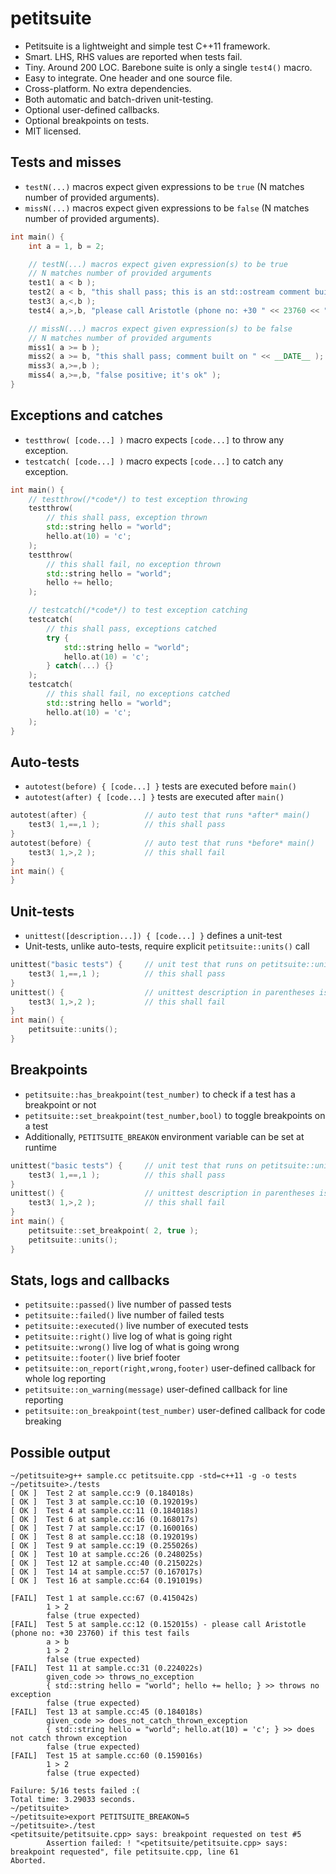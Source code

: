 petitsuite
==========

- Petitsuite is a lightweight and simple test C++11 framework.
- Smart. LHS, RHS values are reported when tests fail.
- Tiny. Around 200 LOC. Barebone suite is only a single `test4()` macro.
- Easy to integrate. One header and one source file.
- Cross-platform. No extra dependencies.
- Both automatic and batch-driven unit-testing.
- Optional user-defined callbacks.
- Optional breakpoints on tests.
- MIT licensed.

Tests and misses
----------------
- `testN(...)` macros expect given expressions to be `true` (N matches number of provided arguments).
- `missN(...)` macros expect given expressions to be `false` (N matches number of provided arguments).

```c++
int main() {
    int a = 1, b = 2;

    // testN(...) macros expect given expression(s) to be true
    // N matches number of provided arguments
    test1( a < b );
    test2( a < b, "this shall pass; this is an std::ostream comment built on " << __DATE__ );
    test3( a,<,b );
    test4( a,>,b, "please call Aristotle (phone no: +30 " << 23760 << ") if this test fails" );

    // missN(...) macros expect given expression(s) to be false
    // N matches number of provided arguments
    miss1( a >= b );
    miss2( a >= b, "this shall pass; comment built on " << __DATE__ );
    miss3( a,>=,b );
    miss4( a,>=,b, "false positive; it's ok" );
}
```

Exceptions and catches
----------------------
- `testthrow( [code...] )` macro expects `[code...]` to throw any exception.
- `testcatch( [code...] )` macro expects `[code...]` to catch any exception.

```c++
int main() {
    // testthrow(/*code*/) to test exception throwing
    testthrow(
        // this shall pass, exception thrown
        std::string hello = "world";
        hello.at(10) = 'c';
    );
    testthrow(
        // this shall fail, no exception thrown
        std::string hello = "world";
        hello += hello;
    );

    // testcatch(/*code*/) to test exception catching
    testcatch(
        // this shall pass, exceptions catched
        try {
            std::string hello = "world";
            hello.at(10) = 'c';
        } catch(...) {}
    );
    testcatch(
        // this shall fail, no exceptions catched
        std::string hello = "world";
        hello.at(10) = 'c';
    );
}
```

Auto-tests
----------
- `autotest(before) { [code...] }` tests are executed before `main()`
- `autotest(after) { [code...] }` tests are executed after `main()`

```c++
autotest(after) {             // auto test that runs *after* main()
    test3( 1,==,1 );          // this shall pass
}
autotest(before) {            // auto test that runs *before* main()
    test3( 1,>,2 );           // this shall fail
}
int main() {
}
```

Unit-tests
----------
- `unittest([description...]) { [code...] }` defines a unit-test
- Unit-tests, unlike auto-tests, require explicit `petitsuite::units()` call

```c++
unittest("basic tests") {     // unit test that runs on petitsuite::units()
    test3( 1,==,1 );          // this shall pass
}
unittest() {                  // unittest description in parentheses is optional
    test3( 1,>,2 );           // this shall fail
}
int main() {
    petitsuite::units();
}
```

Breakpoints
-----------
- `petitsuite::has_breakpoint(test_number)` to check if a test has a breakpoint or not
- `petitsuite::set_breakpoint(test_number,bool)` to toggle breakpoints on a test
- Additionally, `PETITSUITE_BREAKON` environment variable can be set at runtime

```c++
unittest("basic tests") {     // unit test that runs on petitsuite::units()
    test3( 1,==,1 );          // this shall pass
}
unittest() {                  // unittest description in parentheses is optional
    test3( 1,>,2 );           // this shall fail
}
int main() {
    petitsuite::set_breakpoint( 2, true );
    petitsuite::units();
}
```

Stats, logs and callbacks
-------------------------
- `petitsuite::passed()` live number of passed tests
- `petitsuite::failed()` live number of failed tests
- `petitsuite::executed()` live number of executed tests
- `petitsuite::right()` live log of what is going right
- `petitsuite::wrong()` live log of what is going wrong
- `petitsuite::footer()` live brief footer
- `petitsuite::on_report(right,wrong,footer)` user-defined callback for whole log reporting
- `petitsuite::on_warning(message)` user-defined callback for line reporting
- `petitsuite::on_breakpoint(test_number)` user-defined callback for code breaking

Possible output
---------------
```
~/petitsuite>g++ sample.cc petitsuite.cpp -std=c++11 -g -o tests
~/petitsuite>./tests
[ OK ]  Test 2 at sample.cc:9 (0.184018s)
[ OK ]  Test 3 at sample.cc:10 (0.192019s)
[ OK ]  Test 4 at sample.cc:11 (0.184018s)
[ OK ]  Test 6 at sample.cc:16 (0.168017s)
[ OK ]  Test 7 at sample.cc:17 (0.160016s)
[ OK ]  Test 8 at sample.cc:18 (0.192019s)
[ OK ]  Test 9 at sample.cc:19 (0.255026s)
[ OK ]  Test 10 at sample.cc:26 (0.248025s)
[ OK ]  Test 12 at sample.cc:40 (0.215022s)
[ OK ]  Test 14 at sample.cc:57 (0.167017s)
[ OK ]  Test 16 at sample.cc:64 (0.191019s)

[FAIL]  Test 1 at sample.cc:67 (0.415042s)
        1 > 2
        false (true expected)
[FAIL]  Test 5 at sample.cc:12 (0.152015s) - please call Aristotle (phone no: +30 23760) if this test fails
        a > b
        1 > 2
        false (true expected)
[FAIL]  Test 11 at sample.cc:31 (0.224022s)
        given_code >> throws_no_exception
        { std::string hello = "world"; hello += hello; } >> throws no exception
        false (true expected)
[FAIL]  Test 13 at sample.cc:45 (0.184018s)
        given_code >> does_not_catch_thrown_exception
        { std::string hello = "world"; hello.at(10) = 'c'; } >> does not catch thrown exception
        false (true expected)
[FAIL]  Test 15 at sample.cc:60 (0.159016s)
        1 > 2
        false (true expected)

Failure: 5/16 tests failed :(
Total time: 3.29033 seconds.
~/petitsuite>
~/petitsuite>export PETITSUITE_BREAKON=5
~/petitsuite>./test
<petitsuite/petitsuite.cpp> says: breakpoint requested on test #5
        Assertion failed: ! "<petitsuite/petitsuite.cpp> says: breakpoint requested", file petitsuite.cpp, line 61
Aborted.
```
